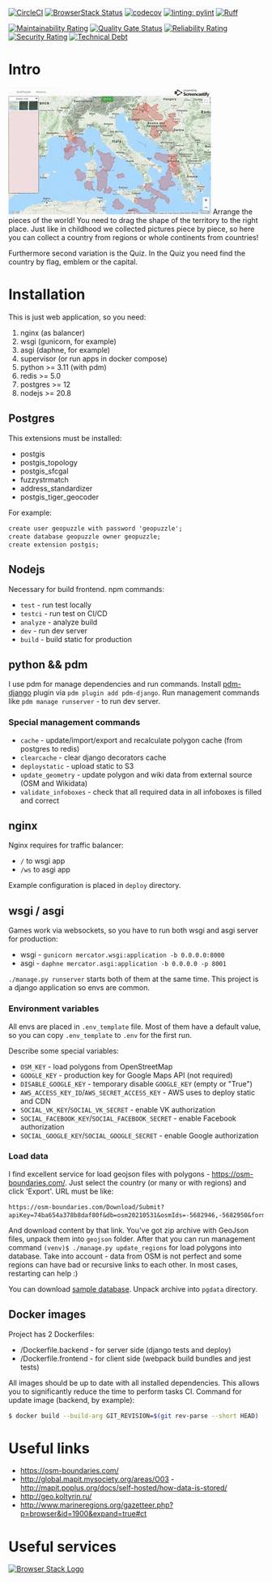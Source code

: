 [![CircleCI](https://circleci.com/gh/TyVik/geopuzzle.svg?style=svg)](https://circleci.com/gh/TyVik/geopuzzle)
[![BrowserStack Status](https://www.browserstack.com/automate/badge.svg?badge_key=Fbm86tXoBBqACUnFaJqP)](https://www.browserstack.com/automate/public-build/Fbm86tXoBBqACUnFaJqP)
[![codecov](https://codecov.io/gh/TyVik/geopuzzle/branch/develop/graph/badge.svg)](https://codecov.io/gh/TyVik/geopuzzle)
[![linting: pylint](https://img.shields.io/badge/linting-pylint-yellowgreen)](https://github.com/pylint-dev/pylint)
[![Ruff](https://img.shields.io/endpoint?url=https://raw.githubusercontent.com/astral-sh/ruff/main/assets/badge/v2.json)](https://github.com/astral-sh/ruff)

[![Maintainability Rating](https://sonarcloud.io/api/project_badges/measure?project=TyVik_geopuzzle&metric=sqale_rating)](https://sonarcloud.io/dashboard?id=TyVik_geopuzzle)
[![Quality Gate Status](https://sonarcloud.io/api/project_badges/measure?project=TyVik_geopuzzle&metric=alert_status)](https://sonarcloud.io/dashboard?id=TyVik_geopuzzle)
[![Reliability Rating](https://sonarcloud.io/api/project_badges/measure?project=TyVik_geopuzzle&metric=reliability_rating)](https://sonarcloud.io/dashboard?id=TyVik_geopuzzle)
[![Security Rating](https://sonarcloud.io/api/project_badges/measure?project=TyVik_geopuzzle&metric=security_rating)](https://sonarcloud.io/dashboard?id=TyVik_geopuzzle)
[![Technical Debt](https://sonarcloud.io/api/project_badges/measure?project=TyVik_geopuzzle&metric=sqale_index)](https://sonarcloud.io/dashboard?id=TyVik_geopuzzle)

# Intro

![geopuzzle](https://github.com/TyVik/geopuzzle/raw/1e8c970da66e35d8e11f9805355c7d041c7ebc95/static/images/puzzle.gif) 
Arrange the pieces of the world! You need to drag the shape of the territory to the right place. 
Just like in childhood we collected pictures piece by piece, so here you can collect a country 
from regions or whole continents from countries! 

Furthermore second variation is the Quiz. In the Quiz you need find the country by flag, emblem 
or the capital. 

# Installation

This is just web application, so you need:

1. nginx (as balancer)
2. wsgi (gunicorn, for example)
3. asgi (daphne, for example)
4. supervisor (or run apps in docker compose)
5. python >= 3.11 (with pdm)
6. redis >= 5.0
7. postgres >= 12
8. nodejs >= 20.8

## Postgres

This extensions must be installed:

- postgis
- postgis_topology
- postgis_sfcgal
- fuzzystrmatch
- address_standardizer
- postgis_tiger_geocoder

For example:

```postgresql
create user geopuzzle with password 'geopuzzle';
create database geopuzzle owner geopuzzle;
create extension postgis;
```

## Nodejs

Necessary for build frontend. npm commands:

- `test` - run test locally
- `testci` - run test on CI/CD
- `analyze` - analyze build
- `dev` - run dev server
- `build` - build static for production

## python && pdm

I use pdm for manage dependencies and run commands. Install [pdm-django](https://pypi.org/project/pdm-django/) plugin via `pdm plugin add pdm-django`. 
Run management commands like `pdm manage runserver` - to run dev server.

### Special management commands

- `cache` - update/import/export and recalculate polygon cache (from postgres to redis)
- `clearcache` - clear django decorators cache
- `deploystatic` - upload static to S3
- `update_geometry` - update polygon and wiki data from external source (OSM and Wikidata)
- `validate_infoboxes` - check that all required data in all infoboxes is filled and correct

## nginx

Nginx requires for traffic balancer:

- `/` to wsgi app
- `/ws` to asgi app

Example configuration is placed in `deploy` directory.

## wsgi / asgi

Games work via websockets, so you have to run both wsgi and asgi server for production:

- wsgi - `gunicorn mercator.wsgi:application -b 0.0.0.0:8000`
- asgi - `daphne mercator.asgi:application -b 0.0.0.0 -p 8001`

`./manage.py runserver` starts both of them at the same time. This project is a django application so envs are common.

### Environment variables

All envs are placed in `.env_template` file. Most of them have a default value, so you can copy `.env_template` to `.env` for the first run.

Describe some special variables:

- `OSM_KEY` - load polygons from OpenStreetMap
- `GOOGLE_KEY` - production key for Google Maps API (not required)
- `DISABLE_GOOGLE_KEY` - temporary disable `GOOGLE_KEY` (empty or "True")
- `AWS_ACCESS_KEY_ID`/`AWS_SECRET_ACCESS_KEY` - AWS uses to deploy static and CDN
- `SOCIAL_VK_KEY`/`SOCIAL_VK_SECRET` - enable VK authorization
- `SOCIAL_FACEBOOK_KEY`/`SOCIAL_FACEBOOK_SECRET` - enable Facebook authorization
- `SOCIAL_GOOGLE_KEY`/`SOCIAL_GOOGLE_SECRET` - enable Google authorization

### Load data

I find excellent service for load geojson files with polygons - https://osm-boundaries.com/.
Just select the country (or many or with regions) and click 'Export'. URL must be like:
```
https://osm-boundaries.com/Download/Submit?apiKey=74ba654a378b8daf80f&db=osm20210531&osmIds=-5682946,-5682950&format=GeoJSON&srid=4326
```
And download content by that link. You've got zip archive with GeoJson files, unpack them into `geojson` folder.
After that you can run management command `(venv)$ ./manage.py update_regions` for load polygons into database.
Take into account - data from OSM is not perfect and some regions can have bad or recursive links to each other.
In most cases, restarting can help :) 

You can download [sample database](https://drive.google.com/open?id=1H_JUXr39Q-W2_153qHgbQD80FOUSU-JM).
Unpack archive into `pgdata` directory.

## Docker images

Project has 2 Dockerfiles:

* /Dockerfile.backend - for server side (django tests and deploy)
* /Dockerfile.frontend - for client side (webpack build bundles and jest tests)

All images should be up to date with all installed dependencies. This allows you to significantly reduce the time to perform tasks CI.
Command for update image (backend, by example):

```bash
$ docker build --build-arg GIT_REVISION=$(git rev-parse --short HEAD) -t tyvik/geopuzzle:backend --target backend -f Dockerfile.backend .
```

# Useful links

* https://osm-boundaries.com/
* http://global.mapit.mysociety.org/areas/O03 - http://mapit.poplus.org/docs/self-hosted/how-data-is-stored/
* http://geo.koltyrin.ru/
* http://www.marineregions.org/gazetteer.php?p=browser&id=1900&expand=true#ct

# Useful services

[<img src="https://cloud.githubusercontent.com/assets/7864462/12837037/452a17c6-cb73-11e5-9f39-fc96893bc9bf.png" alt="Browser Stack Logo" width="400">](https://www.browserstack.com/)